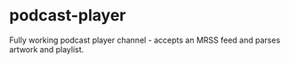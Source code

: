# podcast-player
Fully working podcast player channel - accepts an MRSS feed and parses artwork and playlist.
